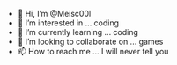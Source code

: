 - 👋 Hi, I’m @Meisc00l
- 👀 I’m interested in ... coding
- 🌱 I’m currently learning ... coding
- 💞️ I’m looking to collaborate on ... games
- 📫 How to reach me ... I will never tell you

<!---
Meisc00l/Meisc00l is a ✨ special ✨ repository because its `README.md` (this file) appears on your GitHub profile.
You can click the Preview link to take a look at your changes.
--->
